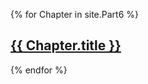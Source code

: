 ---
---

{% for Chapter in site.Part6 %}
  <h2><a href="{{ Chapter.url }}">{{ Chapter.title }}</a></h2>
{% endfor %}